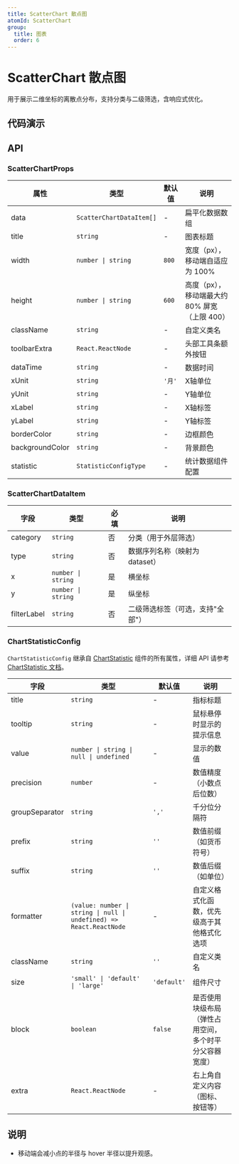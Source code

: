 ```yaml
---
title: ScatterChart 散点图
atomId: ScatterChart
group:
  title: 图表
  order: 6
---
```


# ScatterChart 散点图

用于展示二维坐标的离散点分布，支持分类与二级筛选，含响应式优化。

## 代码演示

<code src="../demos/charts/scatter.tsx" background="var(--main-bg-color)" iframe=540></code>

## API

### ScatterChartProps

| 属性            | 类型                     | 默认值 | 说明                                          |
| --------------- | ------------------------ | ------ | --------------------------------------------- |
| data            | `ScatterChartDataItem[]` | -      | 扁平化数据数组                                |
| title           | `string`                 | -      | 图表标题                                      |
| width           | `number \| string`       | `800`  | 宽度（px），移动端自适应为 100%               |
| height          | `number \| string`       | `600`  | 高度（px），移动端最大约 80% 屏宽（上限 400） |
| className       | `string`                 | -      | 自定义类名                                    |
| toolbarExtra    | `React.ReactNode`        | -      | 头部工具条额外按钮                            |
| dataTime        | `string`                 | -      | 数据时间                                      |
| xUnit           | `string`                 | `'月'` | X轴单位                                       |
| yUnit           | `string`                 | -      | Y轴单位                                       |
| xLabel          | `string`                 | -      | X轴标签                                       |
| yLabel          | `string`                 | -      | Y轴标签                                       |
| borderColor     | `string`                 | -      | 边框颜色                                      |
| backgroundColor | `string`                 | -      | 背景颜色                                      |
| statistic       | `StatisticConfigType`    | -      | 统计数据组件配置                              |

### ScatterChartDataItem

| 字段        | 类型               | 必填 | 说明                             |
| ----------- | ------------------ | ---- | -------------------------------- |
| category    | `string`           | 否   | 分类（用于外层筛选）             |
| type        | `string`           | 否   | 数据序列名称（映射为 dataset）   |
| x           | `number \| string` | 是   | 横坐标                           |
| y           | `number \| string` | 是   | 纵坐标                           |
| filterLabel | `string`           | 否   | 二级筛选标签（可选，支持"全部"） |

### ChartStatisticConfig

`ChartStatisticConfig` 继承自 [ChartStatistic](/components/chart-statistic#chartstatisticprops) 组件的所有属性，详细 API 请参考 [ChartStatistic 文档](/components/chart-statistic)。

| 字段           | 类型                                                                | 默认值      | 说明                                                   |
| -------------- | ------------------------------------------------------------------- | ----------- | ------------------------------------------------------ |
| title          | `string`                                                            | -           | 指标标题                                               |
| tooltip        | `string`                                                            | -           | 鼠标悬停时显示的提示信息                               |
| value          | `number \| string \| null \| undefined`                             | -           | 显示的数值                                             |
| precision      | `number`                                                            | -           | 数值精度（小数点后位数）                               |
| groupSeparator | `string`                                                            | `','`       | 千分位分隔符                                           |
| prefix         | `string`                                                            | `''`        | 数值前缀（如货币符号）                                 |
| suffix         | `string`                                                            | `''`        | 数值后缀（如单位）                                     |
| formatter      | `(value: number \| string \| null \| undefined) => React.ReactNode` | -           | 自定义格式化函数，优先级高于其他格式化选项             |
| className      | `string`                                                            | `''`        | 自定义类名                                             |
| size           | `'small' \| 'default' \| 'large'`                                   | `'default'` | 组件尺寸                                               |
| block          | `boolean`                                                           | `false`     | 是否使用块级布局（弹性占用空间，多个时平分父容器宽度） |
| extra          | `React.ReactNode`                                                   | -           | 右上角自定义内容（图标、按钮等）                       |

## 说明

- 移动端会减小点的半径与 hover 半径以提升观感。
